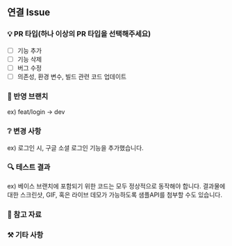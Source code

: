 ## 연결 Issue

### 💡 PR 타입(하나 이상의 PR 타입을 선택해주세요)
- [ ] 기능 추가
- [ ] 기능 삭제
- [ ] 버그 수정
- [ ] 의존성, 환경 변수, 빌드 관련 코드 업데이트

### 📲 반영 브랜치
ex) feat/login -> dev

### ❔ 변경 사항
ex) 로그인 시, 구글 소셜 로그인 기능을 추가했습니다.

### 🔍 테스트 결과
ex) 베이스 브랜치에 포함되기 위한 코드는 모두 정상적으로 동작해야 합니다. 결과물에 대한 스크린샷, GIF, 혹은 라이브 데모가 가능하도록 샘플API를 첨부할 수도 있습니다.

### 📰 참고 자료

### ⚒️ 기타 사항

